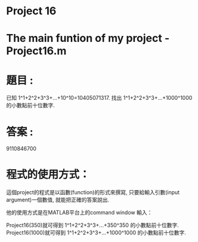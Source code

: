 # Project 16
# The main funtion of my project - Project16.m
# 題目 :
已知 1^1+2^2+3^3+...+10^10=10405071317. 找出 1^1+2^2+3^3+...+1000^1000 的小數點前十位數字.

# 答案 :
9110846700

# 程式的使用方式：
這個project的程式是以函數(function)的形式來撰寫, 只要給輸入引數(input argument)一個數值, 就能把正確的答案說出.

他的使用方式是在MATLAB平台上的command window 輸入：

Project16(350)就可得到 1^1+2^2+3^3+...+350^350 的小數點前十位數字.
Project16(1000)就可得到 1^1+2^2+3^3+...+1000^1000 的小數點前十位數字.



